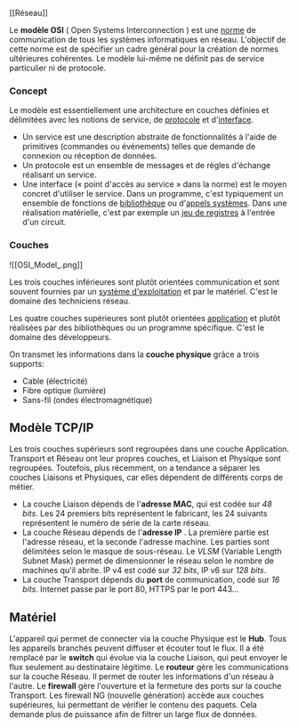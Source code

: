 [[Réseau]]

Le **modèle OSI** ( Open Systems Interconnection ) est une [norme](https://fr.wikipedia.org/wiki/Norme_et_standard_techniques "Norme et standard techniques") de communication de tous les systèmes informatiques en réseau. L'objectif de cette norme est de spécifier un cadre général pour la création de normes ultérieures cohérentes. Le modèle lui-même ne définit pas de service particulier ni de protocole.

### Concept

Le modèle est essentiellement une architecture en couches définies et délimitées avec les notions de service, de [protocole](https://fr.wikipedia.org/wiki/Protocole_de_communication "Protocole de communication") et d'[interface](https://fr.wikipedia.org/wiki/Interface_\(informatique\) "Interface (informatique)").

- Un service est une description abstraite de fonctionnalités à l'aide de primitives (commandes ou événements) telles que demande de connexion ou réception de données.
- Un protocole est un ensemble de messages et de règles d'échange réalisant un service.
- Une interface (« point d'accès au service » dans la norme) est le moyen concret d'utiliser le service. Dans un programme, c'est typiquement un ensemble de fonctions de [bibliothèque](https://fr.wikipedia.org/wiki/Biblioth%C3%A8que_logicielle "Bibliothèque logicielle") ou d'[appels systèmes](https://fr.wikipedia.org/wiki/Appel_syst%C3%A8me "Appel système"). Dans une réalisation matérielle, c'est par exemple un [jeu de registres](https://fr.wikipedia.org/wiki/Registre_de_processeur "Registre de processeur") à l'entrée d'un circuit.


### Couches


![[OSI_Model_.png]]

Les trois couches inférieures sont plutôt orientées communication et sont souvent fournies par un [système d'exploitation](https://fr.wikipedia.org/wiki/Syst%C3%A8me_d%27exploitation "Système d'exploitation") et par le matériel. C'est le domaine des techniciens réseau.

Les quatre couches supérieures sont plutôt orientées [application](https://fr.wikipedia.org/wiki/Application_\(informatique\) "Application (informatique)") et plutôt réalisées par des bibliothèques ou un programme spécifique. C'est le domaine des développeurs.

On  transmet les informations dans la **couche physique** grâce a trois supports: 
- Cable (électricité)
- Fibre optique (lumière)
- Sans-fil (ondes électromagnétique)

## Modèle TCP/IP

Les trois couches supérieurs sont regroupées dans une couche Application. Transport et Réseau ont leur propres couches, et Liaison et Physique sont regroupées. Toutefois, plus récemment, on a tendance a séparer les couches Liaisons et Physiques, car elles dépendent de différents corps de métier.

- La couche Liaison dépends de l'**adresse MAC**, qui est codée sur *48 bits*. Les 24 premiers bits représentent le fabricant, les 24 suivants représentent le numéro de série de la carte réseau.
- La couche Réseau dépends de l'**adresse IP** . La première partie est l'adresse réseau, et la seconde l'adresse machine. Les parties sont délimitées selon le masque de sous-réseau. Le *VLSM* (Variable Length Subnet Mask) permet de dimensionner le réseau selon le nombre de machines qu'il abrite. IP v4 est codé sur *32 bits*, IP v6 sur *128 bits*.
- La couche Transport dépends du **port** de communication, codé sur *16 bits*. Internet passe par le port 80, HTTPS par le port 443...

## Matériel

L'appareil qui permet de connecter via la couche Physique est le **Hub**. Tous les appareils branchés peuvent diffuser et écouter tout le flux.
Il a été remplacé par le **switch** qui évolue via la couche Liaison, qui peut envoyer le flux seulement au destinataire légitime.
Le **routeur** gère les communications sur la couche Réseau. Il permet de router les informations d'un réseau à l'autre.
Le **firewall** gère l'ouverture et la fermeture des ports sur la couche Transport. Les firewall NG (nouvelle génération) accède aux couches supérieures, lui permettant de vérifier le contenu des paquets. Cela demande plus de puissance afin de  filtrer un large flux de données.